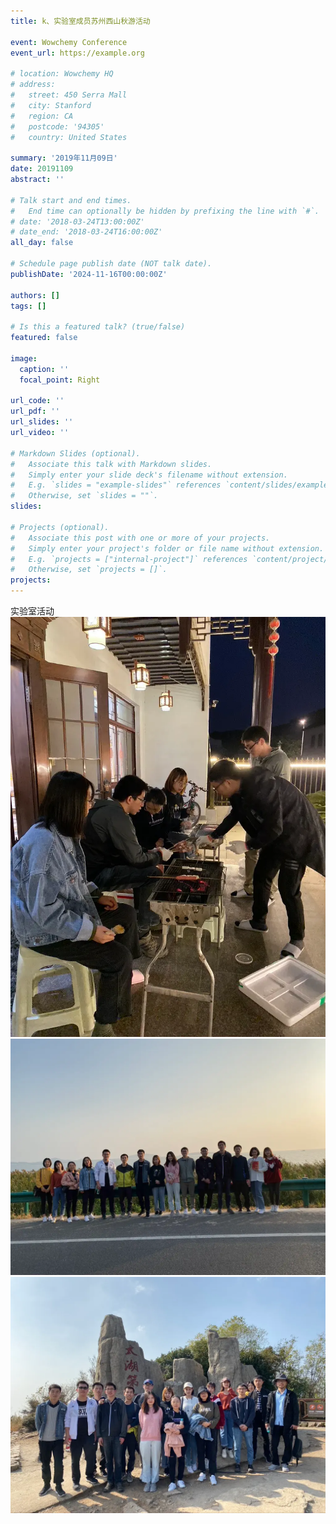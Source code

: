 ```yaml
---
title: k、实验室成员苏州西山秋游活动

event: Wowchemy Conference
event_url: https://example.org

# location: Wowchemy HQ
# address:
#   street: 450 Serra Mall
#   city: Stanford
#   region: CA
#   postcode: '94305'
#   country: United States

summary: '2019年11月09日'
date: 20191109
abstract: ''

# Talk start and end times.
#   End time can optionally be hidden by prefixing the line with `#`.
# date: '2018-03-24T13:00:00Z'
# date_end: '2018-03-24T16:00:00Z'
all_day: false

# Schedule page publish date (NOT talk date).
publishDate: '2024-11-16T00:00:00Z'

authors: []
tags: []

# Is this a featured talk? (true/false)
featured: false

image:
  caption: ''
  focal_point: Right

url_code: ''
url_pdf: ''
url_slides: ''
url_video: ''

# Markdown Slides (optional).
#   Associate this talk with Markdown slides.
#   Simply enter your slide deck's filename without extension.
#   E.g. `slides = "example-slides"` references `content/slides/example-slides.md`.
#   Otherwise, set `slides = ""`.
slides:

# Projects (optional).
#   Associate this post with one or more of your projects.
#   Simply enter your project's folder or file name without extension.
#   E.g. `projects = ["internal-project"]` references `content/project/deep-learning/index.md`.
#   Otherwise, set `projects = []`.
projects:
---
```

实验室活动
<br>
![图片1](https://github.com/DEMI-Research/picx-images-hosting/raw/master/2019.11.09：实验室成员苏州西山秋游活动3.7pbfjtl99.webp)
![图片2](https://github.com/DEMI-Research/picx-images-hosting/raw/master/2019.11.09：实验室成员苏州西山秋游活动2.7zqgf6mjto.webp)
![图片3](https://github.com/DEMI-Research/picx-images-hosting/raw/master/2019.11.09：实验室成员苏州西山秋游活动.67xhka36xj.webp)
